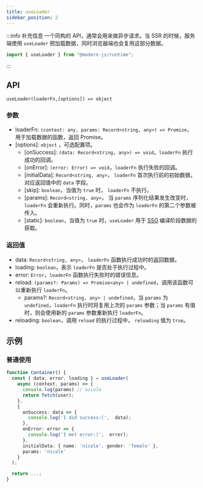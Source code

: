 ```yaml
---
title: useLoader
sidebar_position: 2
---
```


:::info 补充信息
一个同构的 API，通常会用来做异步请求。当 SSR 的时候，服务端使用 `useLoader` 预加载数据，同时浏览器端也会复用这部分数据。

```ts
import { useLoader } from "@modern-js/runtime";
```

:::

## API

`useLoader(loaderFn,[options]) => object`

### 参数

- loaderFn: `(context: any, params: Record<string, any>) => Promise`，用于加载数据的函数，返回 Promise。
- [options]: `object` ，可选配置项。
  - [onSuccess]: `(data: Record<string, any>) => void`，`loaderFn` 执行成功的回调。
  - [onError]: `(error: Error) => void`，`loaderFn` 执行失败的回调。
  - [initialData]: `Record<string, any>`， `loaderFn` 首次执行前的初始数据，对应返回值中的 `data` 字段。
  - [skip]: `boolean`，当值为 `true` 时， `loaderFn` 不执行。
  - [params]: `Record<string, any>`， 当 `params` 序列化结果发生改变时，`loaderFn` 会重新执行。同时，`params` 也会作为 `loaderFn` 的第二个参数被传入。
  - [static]: `boolean`，当值为 `true` 时，`useLoader` 用于 [SSG](/docs/guides/advanced-features/ssg) 编译阶段数据的获取。

### 返回值

- data: `Record<string, any>`， `loaderFn` 函数执行成功时的返回数据。
- loading: `boolean`，表示 `loaderFn` 是否处于执行过程中。
- error: `Error`，`loaderFn` 函数执行失败时的错误信息。
- reload: `(params?: Params) => Promise<any> | undefined`，调用该函数可以重新执行 `loaderFn`。
  - params?: `Record<string, any> | undefined`，当 `params` 为 `undefined`，`loaderFn` 执行时将复用上次的 `params` 参数；当 `params` 有值时，则会使用新的 `params` 参数重新执行 `loaderFn`。
- reloading: `boolean`，调用 `reload` 的执行过程中， `reloading` 值为 `true`。

## 示例

### 普通使用

```ts
function Container() {
  const { data, error, loading } = useLoader(
    async (context, params) => {
      console.log(params) // nicole
      return fetch(user);
    },
    {
      onSuccess: data => {
        console.log('I did success:(',  data);
      },
      onError: error => {
        console.log('I met error:)',  error);
      },
      initialData: { name: 'nicole', gender: 'female' },
      params: 'nicole'
    }
  );

  return ...;
}
```

